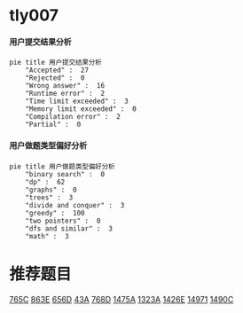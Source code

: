 # tly007

<!-- tabs:start -->



#### **用户提交结果分析**

```mermaid
pie title 用户提交结果分析
    "Accepted" :  27
    "Rejected" :  0
    "Wrong answer" :  16
    "Runtime error" :  2
    "Time limit exceeded" :  3
    "Memory limit exceeded" :  0
    "Compilation error" :  2
    "Partial" :  0
```

#### **用户做题类型偏好分析**

```mermaid
pie title 用户做题类型偏好分析
    "binary search" :  0
    "dp" :  62
    "graphs" :  0
    "trees" :  3
    "divide and conquer" :  3
    "greedy" :  100
    "two pointers" :  0
    "dfs and similar" :  3
    "math" :  3
```



<!-- tabs:end -->
# 推荐题目
[765C](https://codeforces.com/contest/765/problem/C)
[863E](https://codeforces.com/contest/863/problem/E)
[656D](https://codeforces.com/contest/656/problem/D)
[43A](https://codeforces.com/contest/43/problem/A)
[768D](https://codeforces.com/contest/768/problem/D)
[1475A](https://codeforces.com/contest/1475/problem/A)
[1323A](https://codeforces.com/contest/1323/problem/A)
[1426E](https://codeforces.com/contest/1426/problem/E)
[14971](https://codeforces.com/contest/1497/problem/1)
[1490C](https://codeforces.com/contest/1490/problem/C)
